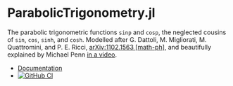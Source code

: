 # ParabolicTrigonometry.jl

The parabolic trigonometric functions `sinp` and `cosp`, the neglected
cousins of `sin`, `cos`, `sinh`, and `cosh`. Modelled after
G. Dattoli, M. Migliorati, M. Quattromini, and P. E. Ricci,
[arXiv:1102.1563 [math-ph]](https://arxiv.org/abs/1102.1563), and
beautifully explained by Michael Penn [in a
video](https://www.youtube.com/watch?v=uIgt-H7l5As).

* [Documentation](https://eschnett.github.io/ParabolicTrigonometry.jl/dev/)
* [![GitHub
  CI](https://github.com/eschnett/ParabolicTrigonometry.jl/workflows/CI/badge.svg)](https://github.com/eschnett/ParabolicTrigonometry.jl/actions)
